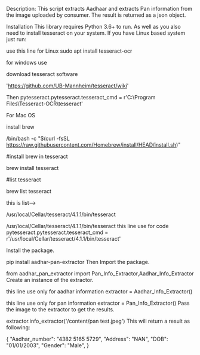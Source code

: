 Description: This script extracts Aadhaar and extracts Pan information from the image uploaded by consumer. The result is returned
as a json object.

Installation
This library requires Python 3.6+ to run. As well as you also need to install tesseract on your system. If you have Linux based system just run:

use this line for Linux
sudo apt install tesseract-ocr

for windows use 

download tesseract software

'https://github.com/UB-Mannheim/tesseract/wiki'

Then
pytesseract.pytesseract.tesseract_cmd = r'C:\Program Files\Tesseract-OCR\tesseract'

For Mac OS

install brew

 /bin/bash -c "$(curl -fsSL https://raw.githubusercontent.com/Homebrew/install/HEAD/install.sh)"

#install brew in tesseract

 brew install tesseract

#list tesseract

 brew list tesseract

this is list-->

/usr/local/Cellar/tesseract/4.1.1/bin/tesseract 

/usr/local/Cellar/tesseract/4.1.1/bin/tesseract this line use for code
pytesseract.pytesseract.tesseract_cmd = r'/usr/local/Cellar/tesseract/4.1.1/bin/tesseract'

Install the package.

pip install aadhar-pan-extractor
Then Import the package.

from aadhar_pan_extractor import Pan_Info_Extractor,Aadhar_Info_Extractor
Create an instance of the extractor.

this line use only for aadhar information
extractor = Aadhar_Info_Extractor()

this line use only for pan information
extractor = Pan_Info_Extractor()
Pass the image to the extractor to get the results.

extractor.info_extractor('/content/pan test.jpeg')
This will return a result as following:

{
    "Aadhar_number": "4382 5165 5729",
    "Address": "NAN",
    "DOB": "01/01/2003",
    "Gender": "Male",
} 
